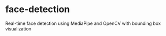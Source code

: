 # face-detection
Real-time face detection using MediaPipe and OpenCV with bounding box visualization
